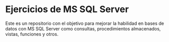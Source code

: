 # Ejercicios de MS SQL Server

Este es un repositorio con el objetivo para mejorar la habilidad en bases de datos con MS SQL Server como consultas, procedimientos almacenados, vistas, funciones y otros.
